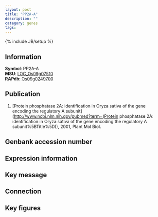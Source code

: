 ```yaml
---
layout: post
title: "PP2A-A"
description: ""
category: genes
tags: 
---
```

{% include JB/setup %}

## Information
__Symbol__: PP2A-A  
__MSU__: [LOC_Os09g07510](http://rice.plantbiology.msu.edu/cgi-bin/ORF_infopage.cgi?orf=LOC_Os09g07510)  
__RAPdb__: [Os09g0249700](http://rapdb.dna.affrc.go.jp/viewer/gbrowse_details/irgsp1?name=Os09g0249700)  

## Publication
1. [Protein phosphatase 2A: identification in Oryza sativa of the gene encoding the regulatory A subunit](http://www.ncbi.nlm.nih.gov/pubmed?term=(Protein phosphatase 2A: identification in Oryza sativa of the gene encoding the regulatory A subunit%5BTitle%5D)), 2001, Plant Mol Biol.

## Genbank accession number

## Expression information

## Key message

## Connection

## Key figures


